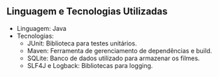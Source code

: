 ## Linguagem e Tecnologias Utilizadas
* Linguagem: Java
* Tecnologias:
    - JUnit: Biblioteca para testes unitários.
    - Maven: Ferramenta de gerenciamento de dependências e build.
    - SQLite: Banco de dados utilizado para armazenar os filmes.
    - SLF4J e Logback: Bibliotecas para logging.